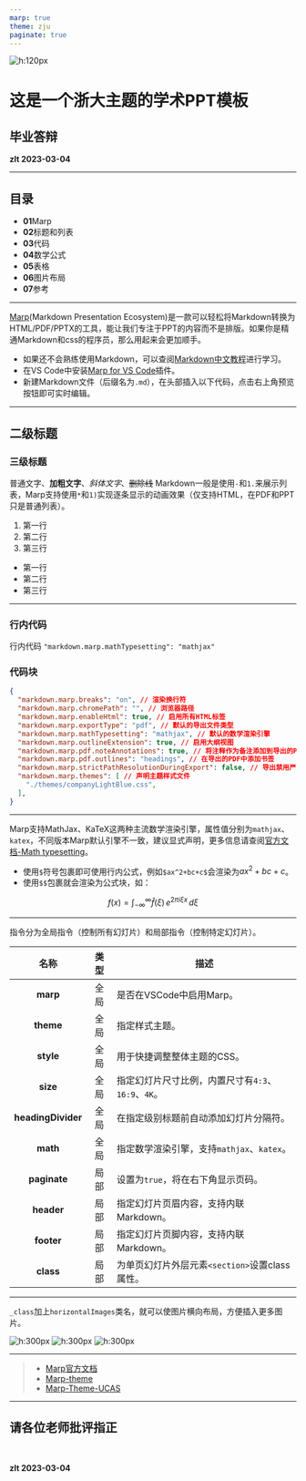 ```yaml
---
marp: true
theme: zju
paginate: true
---
```


<!--
_paginate: false
_class: homePage
-->

![h:120px](../../images/zju/logo_blue.png)

# 这是一个浙大主题的学术PPT模板
## 毕业答辩
**zlt  2023-03-04**

---
<!--
_paginate: false 
_class: contents
-->

## 目录

- **01**Marp
- **02**标题和列表
- **03**代码
- **04**数学公式
- **05**表格
- **06**图片布局
- **07**参考

---
<!-- 
_header: Marp
_class: contentPage
-->

[Marp](https://marp.app/)(Markdown Presentation Ecosystem)是一款可以轻松将Markdown转换为HTML/PDF/PPTX的工具，能让我们专注于PPT的内容而不是排版。如果你是精通Markdown和css的程序员，那么用起来会更加顺手。

- 如果还不会熟练使用Markdown，可以查阅[Markdown中文教程](https://markdown.com.cn/)进行学习。
- 在VS Code中安装[Marp for VS Code](https://marketplace.visualstudio.com/items?itemName=marp-team.marp-vscode)插件。
- 新建Markdown文件（后缀名为`.md`），在头部插入以下代码，点击右上角预览按钮即可实时编辑。

---
<!--
_header: 标题和列表
_class: contentPage
-->

## 二级标题

### 三级标题

普通文字、**加粗文字**、*斜体文字*、~~删除线~~
Markdown一般是使用`-`和`1.`来展示列表，Marp支持使用`*`和`1)`实现逐条显示的动画效果（仅支持HTML，在PDF和PPT只是普通列表）。

1) 第一行
2) 第二行
3) 第三行

* 第一行
* 第二行
* 第三行



---
<!--
_header: 代码
_class: contentPage
-->

### 行内代码

行内代码 `"markdown.marp.mathTypesetting": "mathjax"`

### 代码块

```json
{
  "markdown.marp.breaks": "on", // 渲染换行符
  "markdown.marp.chromePath": "", // 浏览器路径
  "markdown.marp.enableHtml": true, // 启用所有HTML标签
  "markdown.marp.exportType": "pdf", // 默认的导出文件类型
  "markdown.marp.mathTypesetting": "mathjax", // 默认的数学渲染引擎
  "markdown.marp.outlineExtension": true, // 启用大纲视图
  "markdown.marp.pdf.noteAnnotations": true, // 将注释作为备注添加到导出的PDF中
  "markdown.marp.pdf.outlines": "headings", // 在导出的PDF中添加书签
  "markdown.marp.strictPathResolutionDuringExport": false, // 导出禁用严格的路径解析
  "markdown.marp.themes": [ // 声明主题样式文件
    "./themes/companyLightBlue.css",
  ],
}
```

---

<!--
_header: 数学公式
_class: contentPage
-->
Marp支持MathJax、KaTeX这两种主流数学渲染引擎，属性值分别为`mathjax`、`katex`，不同版本Marp默认引擎不一致，建议显式声明，更多信息请查阅[官方文档-Math typesetting](https://marp.app/docs/guide/math-typesetting)。

- 使用`$`符号包裹即可使用行内公式，例如`$ax^2+bc+c$`会渲染为$ax^2+bc+c$。
- 使用`$$`包裹就会渲染为公式块，如：

$$
f(x) =
  \int_{-\infty}^\infty
  \hat f(\xi)\,e^{2 \pi i \xi x}
  \,d\xi
$$

---
<!--
_header: 表格
_class: contentPage
-->

指令分为全局指令（控制所有幻灯片）和局部指令（控制特定幻灯片）。

名称|类型|描述
:---:|:---:|---
**marp**|全局|是否在VSCode中启用Marp。
**theme**|全局|指定样式主题。
**style**|全局|用于快捷调整整体主题的CSS。
**size**|全局|指定幻灯片尺寸比例，内置尺寸有`4:3`、`16:9`、`4K`。
**headingDivider**|全局|在指定级别标题前自动添加幻灯片分隔符。
**math**|全局|指定数学渲染引擎，支持`mathjax`、`katex`。
**paginate**|局部|设置为`true`，将在右下角显示页码。
**header**|局部|指定幻灯片页眉内容，支持内联Markdown。
**footer**|局部|指定幻灯片页脚内容，支持内联Markdown。
**class**|局部|为单页幻灯片外层元素`<section>`设置class属性。

---
<!--
_header: 图片布局
_class: contentPage horizontalImages
-->
`_class`加上`horizontalImages`类名，就可以使图片横向布局，方便插入更多图片。

![h:300px](../../images/zju/cover_bg_1.JPG)
![h:300px](../../images/zju/cover_bg_2.JPG)
![h:300px](../../images/zju/cover_bg_4.jpg)

---
<!--
_header: 参考
_class: contentPage
-->

> - [Marp官方文档](https://marpit.marp.app)
> - [Marp-theme](https://github.com/marp-team/marp-core/blob/main/themes)
> - [Marp-Theme-UCAS](https://github.com/BeWaterMyFriend7/Marp-Theme-UCAS)

---

<!--
_paginate: false
_class: thanksPage
-->

## 请各位老师批评指正

<br/>

**zlt 2023-03-04**

